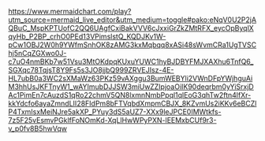 https://www.mermaidchart.com/play?utm_source=mermaid_live_editor&utm_medium=toggle#pako:eNqV0U2P2jAQBuC_MspKPTUofC2QQ6UAgfCxiBakVVV6cJxxiGrZkZMtRFX_eycOpByqlXqyHb_P2BP_crhO0PEd13VPimslstQ_KQDJKv1W-pCw1OBJ2W0h9YWfmSnhOK8zAMG3kxMqbqq8xASi48sWvmCRa1UgTVSChj5nCqZGXwo0J-c7uO4nmBKb7w51Vsu3MtOKdpqKUxuYUWC1hyBJDBYFMJXAXhu6TnfQ6_SGXqc78TqjsT8Y9Fs5s3JO8jjbQ999ZRVEJIsz-4E-HL7ubB0a3WC2sXMaWz63PKz59vAXggu3BumWEBYli2VWnDFpYWjhguAiM3hhUsJKFTnyW1_wAYImubDJJSW3miUwZZIpjoaOiIK90deqrbm0yYiSrxjDAc1PimEn7cAuzdS1qRo22chmV5QN8lxmnNmbPpql1qlEoG3qhTw2ftn4lfXr-kkYdcfo6ayaZmndLII28FIdPm8bFTVqbdXmpmCBJX_8KZvmUs2iKKv6eBCZlP4TxmIsxMeiNJre5akXP_PYuy3dS5aUZ7-XXx9leJPCE0IMWtkfs-7z5F25vEsmvPGklfFoNOmKd-XqLlHwWPyPXN-lEEMxbCUf9r3-v_p0fv8B5hwVqw
